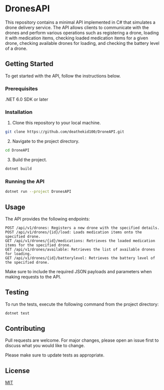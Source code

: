 # DronesAPI


This repository contains a minimal API implemented in C# that simulates a drone delivery service. The API allows clients to communicate with the drones and perform various operations such as registering a drone, loading it with medication items, checking loaded medication items for a given drone, checking available drones for loading, and checking the battery level of a drone.

## Getting Started

To get started with the API, follow the instructions below.

### Prerequisites
.NET 6.0 SDK or later

### Installation

1. Clone this repository to your local machine.

```bash
git clone https://github.com/deathekid100/DroneAPI.git
```

2. Navigate to the project directory.

```bash
cd DroneAPI
```

3. Build the project.


```bash
dotnet build
```

### Running the API
```bash
dotnet run --project DronesAPI
```

## Usage

The API provides the following endpoints:

    POST /api/v1/drones: Registers a new drone with the specified details.
    POST /api/v1/drones/{id}/load: Loads medication items onto the specified drone.
    GET /api/v1/drones/{id}/medications: Retrieves the loaded medication items for the specified drone.
    GET /api/v1/drones/available: Retrieves the list of available drones for loading.
    GET /api/v1/drones/{id}/batterylevel: Retrieves the battery level of the specified drone.

Make sure to include the required JSON payloads and parameters when making requests to the API.

## Testing
To run the tests, execute the following command from the project directory:

```bash
dotnet test
```

## Contributing

Pull requests are welcome. For major changes, please open an issue first
to discuss what you would like to change.

Please make sure to update tests as appropriate.

## License

[MIT](https://choosealicense.com/licenses/mit/)
